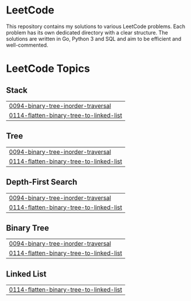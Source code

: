 # LeetCode
This repository contains my solutions to various LeetCode problems. Each problem has its own dedicated directory with a clear structure. The solutions are written in Go, Python 3 and SQL and aim to be efficient and well-commented.

<!---LeetCode Topics Start-->
# LeetCode Topics
## Stack
|  |
| ------- |
| [0094-binary-tree-inorder-traversal](https://github.com/rrm003/LeetCode/tree/master/0094-binary-tree-inorder-traversal) |
| [0114-flatten-binary-tree-to-linked-list](https://github.com/rrm003/LeetCode/tree/master/0114-flatten-binary-tree-to-linked-list) |
## Tree
|  |
| ------- |
| [0094-binary-tree-inorder-traversal](https://github.com/rrm003/LeetCode/tree/master/0094-binary-tree-inorder-traversal) |
| [0114-flatten-binary-tree-to-linked-list](https://github.com/rrm003/LeetCode/tree/master/0114-flatten-binary-tree-to-linked-list) |
## Depth-First Search
|  |
| ------- |
| [0094-binary-tree-inorder-traversal](https://github.com/rrm003/LeetCode/tree/master/0094-binary-tree-inorder-traversal) |
| [0114-flatten-binary-tree-to-linked-list](https://github.com/rrm003/LeetCode/tree/master/0114-flatten-binary-tree-to-linked-list) |
## Binary Tree
|  |
| ------- |
| [0094-binary-tree-inorder-traversal](https://github.com/rrm003/LeetCode/tree/master/0094-binary-tree-inorder-traversal) |
| [0114-flatten-binary-tree-to-linked-list](https://github.com/rrm003/LeetCode/tree/master/0114-flatten-binary-tree-to-linked-list) |
## Linked List
|  |
| ------- |
| [0114-flatten-binary-tree-to-linked-list](https://github.com/rrm003/LeetCode/tree/master/0114-flatten-binary-tree-to-linked-list) |
<!---LeetCode Topics End-->